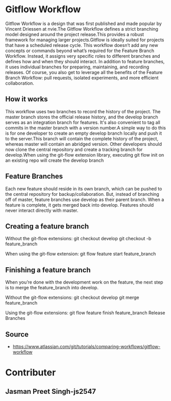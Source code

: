 # Gitflow Workflow

Gitflow Workflow is a design that was first published and made popular by Vincent Driessen at nvie.The Gitflow Workflow
defines a strict branching model designed around the project release.This provides a robust framework for managing larger
projects.Gitflow is ideally suited for projects that have a scheduled release cycle. This workflow doesn’t add any new 
concepts or commands beyond what’s required for the Feature Branch Workflow. Instead, it assigns very specific roles to 
different branches and defines how and when they should interact. In addition to feature branches, it uses individual 
branches for preparing, maintaining, and recording releases. Of course, you also get to leverage all the benefits of the
Feature Branch Workflow: pull requests, isolated experiments, and more efficient collaboration.

## How it works

This workflow uses two branches to record the history of the project. The master branch stores the official release 
history, and the develop branch serves as an integration branch for features. It's also convenient to tag all commits 
in the master branch with a version number.A simple way to do this is for one developer to create an empty develop 
branch locally and push it to the server.This branch will contain the complete history of the project, whereas master 
will contain an abridged version. Other developers should now clone the central repository and create a tracking branch for
develop.When using the git-flow extension library, executing git flow init on an existing repo will create the develop 
branch

## Feature Branches

Each new feature should reside in its own branch, which can be pushed to the central repository for backup/collaboration.
But, instead of branching off of master, feature branches use develop as their parent branch. When a feature is complete,
it gets merged back into develop. Features should never interact directly with master.

## Creating a feature branch

Without the git-flow extensions:
git checkout develop
git checkout -b feature_branch

When using the git-flow extension:
git flow feature start feature_branch

## Finishing a feature branch
When you’re done with the development work on the feature, the next step is to merge the feature_branch into develop.

Without the git-flow extensions:
git checkout develop
git merge feature_branch

Using the git-flow extensions:
git flow feature finish feature_branch
Release Branches

## Source
* https://www.atlassian.com/git/tutorials/comparing-workflows/gitflow-workflow

# Contributer

## Jasman Preet Singh-js2547
